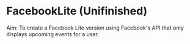 # FacebookLite (Unifinished)
Aim: To create a Facebook Lite version using Facebook's API that only displays upcoming events for a user. 
